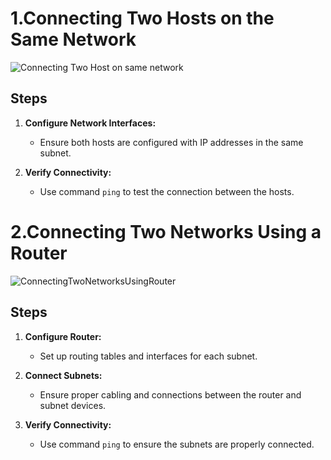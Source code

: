 
# 1.Connecting Two Hosts on the Same Network
![Connecting Two Host on same network](https://github.com/Aayush518/Computer-Networks-/assets/82012823/e3985f64-6de6-4c2c-8b71-289beb27351c)

## Steps

1. **Configure Network Interfaces:**
   - Ensure both hosts are configured with IP addresses in the same subnet.

2. **Verify Connectivity:**
   - Use command `ping` to test the connection between the hosts.

# 2.Connecting Two Networks Using a Router

![ConnectingTwoNetworksUsingRouter](https://github.com/Aayush518/Computer-Networks-/assets/82012823/61a7fe72-1162-4320-a702-fd3fbaf82790)


## Steps

1. **Configure Router:**
   - Set up routing tables and interfaces for each subnet.

2. **Connect Subnets:**
   - Ensure proper cabling and connections between the router and subnet devices.

3. **Verify Connectivity:**
   - Use command `ping` to ensure the subnets are properly connected.



